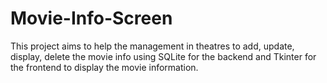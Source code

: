 # Movie-Info-Screen
This project aims to help the management in theatres to add, update, display, delete the movie info using SQLite for the backend and Tkinter for the frontend to display the movie information.


